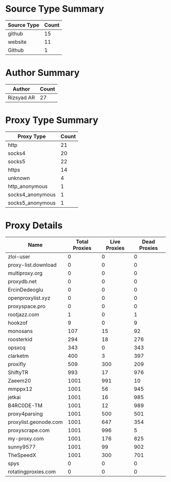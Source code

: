 # Source Type Summary

| Source Type | Count |
|-------------|-------|
| github | 15 |
| website | 11 |
| Github | 1 |


# Author Summary

| Author | Count |
|--------|-------|
| Rizsyad AR | 27 |


# Proxy Type Summary

| Proxy Type | Count |
|------------|-------|
| http | 21 |
| socks4 | 20 |
| socks5 | 22 |
| https | 14 |
| unknown | 4 |
| http_anonymous | 1 |
| socks4_anonymous | 1 |
| socks5_anonymous | 1 |


# Proxy Details

| Name | Total Proxies | Live Proxies | Dead Proxies |
|------|---------------|--------------|---------------|
| zloi-user | 0 | 0 | 0 |
| proxy-list.download | 0 | 0 | 0 |
| multiproxy.org | 0 | 0 | 0 |
| proxydb.net | 0 | 0 | 0 |
| ErcinDedeoglu | 0 | 0 | 0 |
| openproxylist.xyz | 0 | 0 | 0 |
| proxyspace.pro | 0 | 0 | 0 |
| rootjazz.com | 1 | 0 | 1 |
| hookzof | 9 | 0 | 9 |
| monosans | 107 | 15 | 92 |
| roosterkid | 294 | 18 | 276 |
| opsxcq | 343 | 0 | 343 |
| clarketm | 400 | 3 | 397 |
| proxifly | 509 | 300 | 209 |
| ShiftyTR | 993 | 17 | 976 |
| Zaeem20 | 1001 | 991 | 10 |
| mmppx12 | 1001 | 56 | 945 |
| jetkai | 1001 | 16 | 985 |
| B4RC0DE-TM | 1001 | 12 | 989 |
| proxy4parsing | 1001 | 500 | 501 |
| proxylist.geonode.com | 1001 | 647 | 354 |
| proxyscrape.com | 1001 | 996 | 5 |
| my-proxy.com | 1001 | 176 | 825 |
| sunny9577 | 1001 | 99 | 902 |
| TheSpeedX | 1001 | 300 | 701 |
| spys | 0 | 0 | 0 |
| rotatingproxies.com | 0 | 0 | 0 |
